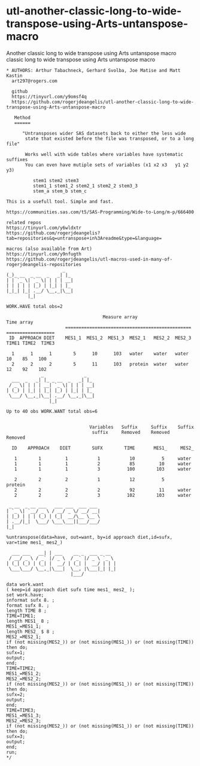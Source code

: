 # utl-another-classic-long-to-wide-transpose-using-Arts-untanspose-macro
Another classic long to wide transpose using Arts untanspose macro   
    classic long to wide transpose using Arts untanspose macro                                                                  
                                                                                                                                
    * AUTHORS: Arthur Tabachneck, Gerhard Svolba, Joe Matise and Matt Kastin                                                    
      art297@rogers.com                                                                                                         
                                                                                                                                
      github                                                                                                                    
      https://tinyurl.com/y9omsf4q                                                                                              
      https://github.com/rogerjdeangelis/utl-another-classic-long-to-wide-transpose-using-Arts-untanspose-macro                 
                                                                                                                                
       Method                                                                                                                   
       ======                                                                                                                   
                                                                                                                                
          "Untransposes wider SAS datasets back to either the less wide                                                         
           state that existed before the file was transposed, or to a long file"                                                
                                                                                                                                
           Works well with wide tables where variables have systematic suffixes                                                 
           You can even have mutiple sets of variables (x1 x2 x3   y1 y2 y3)                                                    
                                                                                                                                
              stem1 stem2 stem3                                                                                                 
              stem1_1 stem1_2 stem2_1 stem2_2 stem3_3                                                                           
              stem_a stem_b stem_c                                                                                              
                                                                                                                                
    This is a usefull tool. Simple and fast.                                                                                    
                                                                                                                                
    https://communities.sas.com/t5/SAS-Programming/Wide-to-Long/m-p/666400                                                      
                                                                                                                                
    related repos                                                                                                               
    https://tinyurl.com/y6wldxtr                                                                                                
    https://github.com/rogerjdeangelis?tab=repositories&q=untranspose+in%3Areadme&type=&language=                               
                                                                                                                                
    macros (also available from Art)                                                                                            
    https://tinyurl.com/y9nfugth                                                                                                
    https://github.com/rogerjdeangelis/utl-macros-used-in-many-of-rogerjdeangelis-repositories                                  
                         _                                                                                                      
    (_)_ __  _ __  _   _| |_                                                                                                    
    | | `_ \| `_ \| | | | __|                                                                                                   
    | | | | | |_) | |_| | |_                                                                                                    
    |_|_| |_| .__/ \__,_|\__|                                                                                                   
            |_|                                                                                                                 
                                                                                                                                
    WORK.HAVE total obs=2                                                                                                       
                                                                                                                                
                                        Measure array                          Time array                                       
                          ===============================================   ==================                                  
     ID  APPROACH DIET    MES1_1  MES1_2  MES1_3  MES2_1   MES2_2  MES2_3   TIME1 TIME2  TIME3                                  
                                                                                                                                
      1      1      1        5      10      103   water    water   water      10    85    100                                   
      2      2      2        5      11      103   protein  water   water      12    92    102                                   
                 _               _                                                                                              
      ___  _   _| |_ _ __  _   _| |_                                                                                            
     / _ \| | | | __| `_ \| | | | __|                                                                                           
    | (_) | |_| | |_| |_) | |_| | |_                                                                                            
     \___/ \__,_|\__| .__/ \__,_|\__|                                                                                           
                    |_|                                                                                                         
                                                                                                                                
    Up to 40 obs WORK.WANT total obs=6                                                                                          
                                                                                                                                
                                                                                                                                
                                   Variables   Suffix     Suffix    Suffix                                                      
                                    suffix     Removed    Removed   Removed                                                     
                                                                                                                                
      ID    APPROACH    DIET        SUFX        TIME       MES1_     MES2_                                                      
                                                                                                                                
       1        1         1           1           10          5     water                                                       
       1        1         1           2           85         10     water                                                       
       1        1         1           3          100        103     water                                                       
                                                                                                                                
       2        2         2           1           12          5     protein                                                     
       2        2         2           2           92         11     water                                                       
       2        2         2           3          102        103     water                                                       
                                                                                                                                
     _ __  _ __ ___   ___ ___  ___ ___                                                                                          
    | `_ \| `__/ _ \ / __/ _ \/ __/ __|                                                                                         
    | |_) | | | (_) | (_|  __/\__ \__ \                                                                                         
    | .__/|_|  \___/ \___\___||___/___/                                                                                         
    |_|                                                                                                                         
                                                                                                                                
    %untranspose(data=have, out=want, by=id approach diet,id=sufx, var=time mes1_ mes2_)                                        
                                                                                                                                
      ___ ___   __| | ___    __ _  ___ _ __                                                                                     
     / __/ _ \ / _` |/ _ \  / _` |/ _ \ `_ \                                                                                    
    | (_| (_) | (_| |  __/ | (_| |  __/ | | |                                                                                   
     \___\___/ \__,_|\___|  \__, |\___|_| |_|                                                                                   
                            |___/                                                                                               
                                                                                                                                
    data work.want                                                                                                              
    ( keep=id approach diet sufx time mes1_ mes2_ );                                                                            
    set work.have;                                                                                                              
    informat sufx 8. ;                                                                                                          
    format sufx 8. ;                                                                                                            
    length TIME 8 ;                                                                                                             
    TIME=TIME1;                                                                                                                 
    length MES1_ 8 ;                                                                                                            
    MES1_=MES1_1;                                                                                                               
    length MES2_ $ 8 ;                                                                                                          
    MES2_=MES2_1;                                                                                                               
    if (not missing(MES2_)) or (not missing(MES1_)) or (not missing(TIME)) then do;                                             
    sufx=1;                                                                                                                     
    output;                                                                                                                     
    end;                                                                                                                        
    TIME=TIME2;                                                                                                                 
    MES1_=MES1_2;                                                                                                               
    MES2_=MES2_2;                                                                                                               
    if (not missing(MES2_)) or (not missing(MES1_)) or (not missing(TIME)) then do;                                             
    sufx=2;                                                                                                                     
    output;                                                                                                                     
    end;                                                                                                                        
    TIME=TIME3;                                                                                                                 
    MES1_=MES1_3;                                                                                                               
    MES2_=MES2_3;                                                                                                               
    if (not missing(MES2_)) or (not missing(MES1_)) or (not missing(TIME)) then do;                                             
    sufx=3;                                                                                                                     
    output;                                                                                                                     
    end;                                                                                                                        
    run;                                                                                                                        
    */                                                                                                                          
                                                                                                                                
                                                                                                                                
